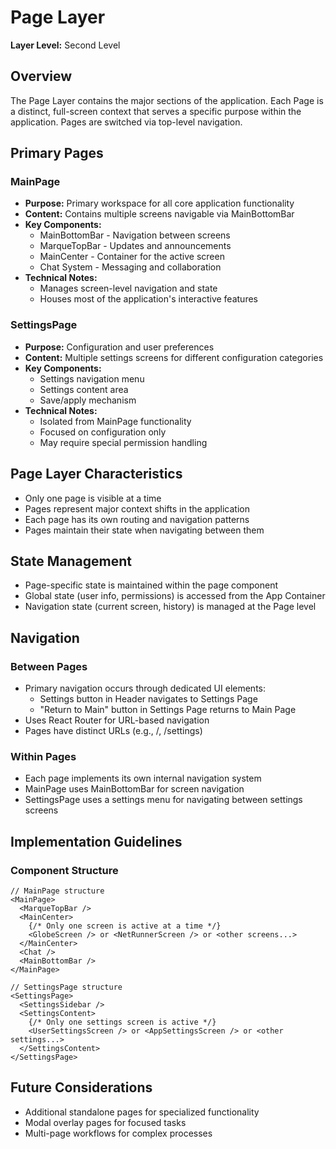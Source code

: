 # Page Layer

**Layer Level:** Second Level

## Overview

The Page Layer contains the major sections of the application. Each Page is a distinct, full-screen context that serves a specific purpose within the application. Pages are switched via top-level navigation.

## Primary Pages

### MainPage
- **Purpose:** Primary workspace for all core application functionality
- **Content:** Contains multiple screens navigable via MainBottomBar
- **Key Components:**
  - MainBottomBar - Navigation between screens
  - MarqueTopBar - Updates and announcements
  - MainCenter - Container for the active screen
  - Chat System - Messaging and collaboration
- **Technical Notes:**
  - Manages screen-level navigation and state
  - Houses most of the application's interactive features

### SettingsPage
- **Purpose:** Configuration and user preferences
- **Content:** Multiple settings screens for different configuration categories
- **Key Components:**
  - Settings navigation menu
  - Settings content area
  - Save/apply mechanism
- **Technical Notes:**
  - Isolated from MainPage functionality
  - Focused on configuration only
  - May require special permission handling

## Page Layer Characteristics

- Only one page is visible at a time
- Pages represent major context shifts in the application
- Each page has its own routing and navigation patterns
- Pages maintain their state when navigating between them

## State Management

- Page-specific state is maintained within the page component
- Global state (user info, permissions) is accessed from the App Container
- Navigation state (current screen, history) is managed at the Page level

## Navigation

### Between Pages
- Primary navigation occurs through dedicated UI elements:
  - Settings button in Header navigates to Settings Page
  - "Return to Main" button in Settings Page returns to Main Page
- Uses React Router for URL-based navigation
- Pages have distinct URLs (e.g., /, /settings)

### Within Pages
- Each page implements its own internal navigation system
- MainPage uses MainBottomBar for screen navigation
- SettingsPage uses a settings menu for navigating between settings screens

## Implementation Guidelines

### Component Structure
```tsx
// MainPage structure
<MainPage>
  <MarqueTopBar />
  <MainCenter>
    {/* Only one screen is active at a time */}
    <GlobeScreen /> or <NetRunnerScreen /> or <other screens...>
  </MainCenter>
  <Chat />
  <MainBottomBar />
</MainPage>

// SettingsPage structure
<SettingsPage>
  <SettingsSidebar />
  <SettingsContent>
    {/* Only one settings screen is active */}
    <UserSettingsScreen /> or <AppSettingsScreen /> or <other settings...>
  </SettingsContent>
</SettingsPage>
```

## Future Considerations

- Additional standalone pages for specialized functionality
- Modal overlay pages for focused tasks
- Multi-page workflows for complex processes
